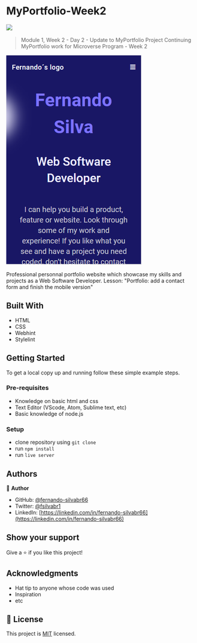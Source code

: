 # MyPortfolio-Week2

![](https://img.shields.io/badge/Microverse-blueviolet)


> Module 1, Week 2 - Day 2 - Update to MyPortfolio Project
> Continuing MyPortfolio work for Microverse Program - Week 2


![screenshot](./app_screenshot.png) <!--- Place a screenshot of my project here -->

Professional personnal portfolio website which showcase my skills and projects as a Web Software Developer.
  Lesson: "Portfolio: add a contact form and finish the mobile version"

## Built With

- HTML
- CSS
- Webhint
- Stylelint

## Getting Started

To get a local copy up and running follow these simple example steps.

### Pre-requisites

- Knowledge on basic html and css
- Text Editor (VScode, Atom, Sublime text, etc)
- Basic knowledge of node.js

### Setup

- clone repository using `git clone`
- run `npm install`
- run `live server`

## Authors

👤 **Author**

- GitHub: [@fernando-silvabr66](https://github.com/fernando-silvabr66)
- Twitter: [@fsilvabr1](https://twitter.com/fsilvabr1)
- LinkedIn: [https://linkedin.com/in/fernando-silvabr66](https://linkedin.com/in/fernando-silvabr66)

## Show your support

Give a ⭐️ if you like this project!

## Acknowledgments

- Hat tip to anyone whose code was used
- Inspiration
- etc

## 📝 License

This project is [MIT](./MIT.md) licensed.
